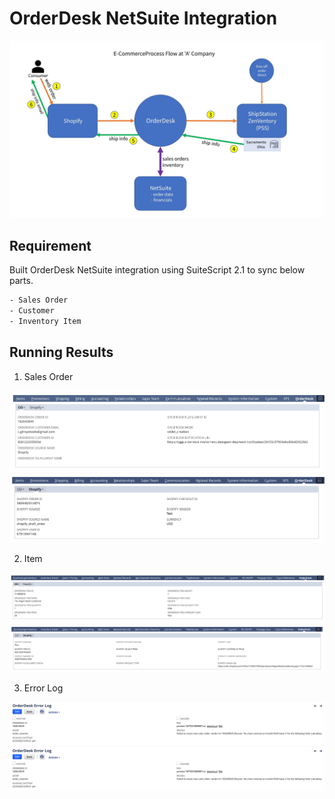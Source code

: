 # OrderDesk NetSuite Integration

![demo](/images/port_screen_od_1.jpg)

## Requirement

Built OrderDesk NetSuite integration using SuiteScript 2.1 to sync below parts.
   ```bash
   - Sales Order
   - Customer
   - Inventory Item
   ```

## Running Results

1. Sales Order

![so_od](/images/od_so_od.png)
![so_sh](/images/od_so_shopify.png)

2. Item

![item_od](/images/od_item_od.png)
![item_sh](/images/od_item_shopify.png)

3. Error Log

![err_log](/images/od_err_log.png)
![err_log](/images/od_error_log.png)

